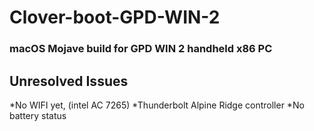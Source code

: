 # Clover-boot-GPD-WIN-2
### macOS Mojave build for GPD WIN 2 handheld x86 PC



## Unresolved Issues 
 *No WIFI yet, (intel AC 7265)
 *Thunderbolt Alpine Ridge controller
 *No battery status


